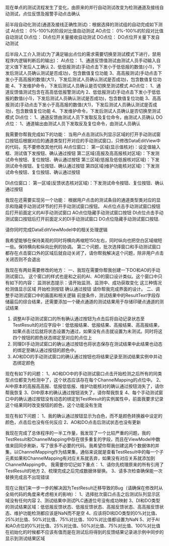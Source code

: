 现在单点的测试流程发生了变化，由原来的并行自动测试改变为检测通道及接线自动测试，点位反馈及报警手动点击确认

前半段自动化测试(通道及接线正确性测试)：根据选择的测试组的自动完成如下测试
AI点位：
    0%-100%的阶段对比值自动测试
AO点位：
     0%-100%的阶段对比值自动测试
DI点位：
     DI点位开关量接收自动测试
DO点位：
     DO点位开关量下发自动测试

后半段人工介入测试(为了满足输出点位的需求需要切换至测试模式下进行，禁用程序内逻辑判断后的输出)：
AI点位：
1、通道反馈值测试由测试人员手动输入自定义值下发后人工确认
2、低低报测试(手动点击下发小于低低报的数值(小1)，下发后测试人员确认测试是否成功)，包含数值复位功能
3、高高报测试(手动点击下发小于高高报的数值(大1)，下发后测试人员确认测试是否成功)，包含数值复位功能
4、下发维护命令，下发后测试人员确认是否切换至测试模式
AO点位：
1、通道反馈值测试包含在高高低低报警测试内
2、低低报测试(手动点击下发小于低低报的数值(小1)，下发后测试人员确认测试是否成功)，包含数值复位功能
3、高高报测试(手动点击下发小于高高报的数值(大1)，下发后测试人员确认测试是否成功)，包含数值复位功能
4、下发维护命令，下发后测试人员确认是否切换至测试模式
DI点位：
1、通道反馈由测试人员下发取反及复位命令，由测试人员确认
DO点位：
1、通道输出由测试人员下发取反及复位命令，由测试人员确认








我需要你帮我完成如下的功能：
当用户点击测试队列显示区域的打开手动测试窗口按钮后根据对应的通道类型打开对应的手动测试窗口，只修改DataEditView中的代码，先不要修改其他代码
AI点位窗口：
第一区域(显示值核对)：设定值输入框、测试值下发按钮、确认通过按钮
第二区域(高报及高高报核对区域)：下发测试命令按钮、复位按钮、确认通过按钮
第三区域(低报及低低报核对区域)：下发测试命令按钮、复位按钮、确认通过按钮
第四区域(维护功能核对区域)：下发测试命令按钮、复位按钮、确认通过按钮


DI点位窗口：
第一区域(反馈状态核对区域)：下发测试命令按钮、复位按钮、确认通过按钮




我现在还需要实现另一个功能：
根据用户点击的测试条目的通道类型类对应的显示和隐藏手动测试环节的打开手动测试窗口按钮。
AI点位点击手动测试窗口按钮后打开前面定义的AI手动测试窗口
AO点位隐藏手动测试窗口按钮
DI点位点击手动测试窗口按钮后打开前面定义的DI手动测试窗口
DO点位隐藏手动测试窗口按钮.

请你同时完成DataEditViewModel中的相关处理逻辑



我希望能够在保持美观的同时将横向再缩短150左右，同时纵向也把空白区域缩短一些。保持横向和纵向比例的协调。
第二个问题，批次选择窗口和手动测试窗口都存在点击窗口外的区域后就自动关闭了，请你帮我解决这个问题，除非用户点击关闭否则不会退出


我现在有两处需要修改的地方：
一、我现在需要你帮我创建一下DO和AO的手动测试窗口。
这个窗口的样式也是和之前的AI、AO的窗口设计类似。这个窗口中只有如下的内容：
监测状态提示：请开始监测、监测中、成功获取变化   这三种情况
检测值显示区域
开始检测按钮
确认通过按钮
请你帮我完成界面的设计。
二、调整手动测试窗口中的画面和相关逻辑
前提条件，测试结果中的ResultText字段存储最后的综合结果，还需要添加一个硬点通道的测试结果用于存储印硬点通道的测试结果
1. 调整AI手动测试窗口的所有确认通过按钮为点击后将自动记录状态至TestResult的对应字段中：低低报结果、低报结果、高报结果、高高报结果，如果点击过后就将状态设置为通过，如果没有点击就设置为未测试。同时将这四个按钮的颜色状态绑定至对应的点位上
2. 同理DI手动测试窗口的确认通过按钮也将状态保存在测试结果中此结果也动态的绑定至确认通过按钮的颜色中。
3. AO和DO的手动测试窗口的确认通过按钮也将结果记录至测试结果实例中并动态绑定颜色

现在有如下的问题：
1、AO和DO中的手动测试窗口点击开始检测之后所有的同类型点位都变为检测中了，这个状态应该存在每个ChannelMapping的点位中。
2、AI中原本的高报高高报、低报低低报、维护功能核对的确认通过按钮消失了，请你帮我恢复
3、DI中原本的确认通过按钮消失了，请你帮我恢复
4、每个手动测试窗口中的确认通过按钮没有动态的绑定到TestResult的实例属性中，前面我要求记录这个结果同时改变按钮的颜色，这个功能没有生效


现在有如下问题：
1、我的确认通过按钮显示为白色，而不是颜色转换器中设定的颜色，点击后也没有任何反应
2、AO和DO点击后测试状态也没有更新




我现在完成了总体程序的一半工作量，我发现了一个比较严重的问题，我的TestResult和ChannelMapping中存在很多重复的字段，而且在ViewModel中数值来回同步刷新，写了很多不必要的代码。我希望你帮我创建这两个数据体的并集，以ChannelMapping作为结果集，通俗来说就是查看TestResult中的每一个子元素如果和ChannelMapping有对应关系就丢弃，如果没有对应关系就添加到ChannelMapping中。
我需要你切记如下重点：
1、请你先梳理原来的所有引用了TestResult的地方
2、梳理完成之后完成数据体替换。
3、请多次检查确保能一次替换完成且不出现错误



现在让我们来一步一步的解决因为TestResult迁移导致的Bug（请确保在修改时从全局代码的角度来考虑相关的影响）：
1、选择批次窗口点击之后测试队列显示区域没有任何内容
2、测试结果中测试PLC通道位号没有成功映射
3、DI和DO类型的测试结果区域：低低报反馈状态、低报反馈状态、高报反馈状态、高高报反馈状态、维护功能检测都应该是NaN而不是空
4、应该将DI和DO类型的0%对比值、25%对比值、50%对比值、75%对比值、100%对比值都设置为NaN
5、对于AI和AO点位的0%对比值、25%对比值、50%对比值、75%对比值、100%对比值在初始化的时候都不应该有值而是在测试后将得到的反馈结果记录进示例中同步的显示到测试结果区域


